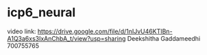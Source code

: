 # icp6_neural
video link: https://drive.google.com/file/d/1nIJvU46KTIBn-A1Q3a6xs3IxAnChbA_t/view?usp=sharing
Deekshitha Gaddameedhi
700755765
